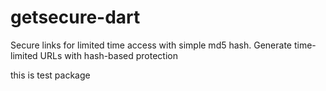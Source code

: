 # getsecure-dart

Secure links for limited time access with simple md5 hash. Generate time-limited URLs with hash-based protection

this is test package
